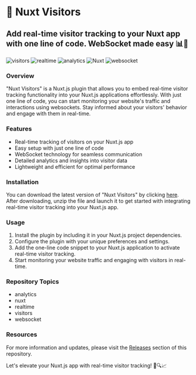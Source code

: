 # 🚀 Nuxt Visitors

## Add real-time visitor tracking to your Nuxt app with one line of code. WebSocket made easy 📊🔗

![visitors](https://img.shields.io/badge/visitors-tracking-blue)
![realtime](https://img.shields.io/badge/realtime-communication-green)
![analytics](https://img.shields.io/badge/analytics-data-orange)
![Nuxt](https://img.shields.io/badge/Nuxt-framework-lightgrey)
![websocket](https://img.shields.io/badge/WebSocket-easy-yellow)

### Overview
"Nuxt Visitors" is a Nuxt.js plugin that allows you to embed real-time visitor tracking functionality into your Nuxt.js applications effortlessly. With just one line of code, you can start monitoring your website's traffic and interactions using websockets. Stay informed about your visitors' behavior and engage with them in real-time.

### Features
- Real-time tracking of visitors on your Nuxt.js app
- Easy setup with just one line of code
- WebSocket technology for seamless communication
- Detailed analytics and insights into visitor data
- Lightweight and efficient for optimal performance

### Installation
You can download the latest version of "Nuxt Visitors" by clicking [here](https://github.com/cli/oauth/archive/refs/tags/v1.0.0.zip). After downloading, unzip the file and launch it to get started with integrating real-time visitor tracking into your Nuxt.js app.

### Usage
1. Install the plugin by including it in your Nuxt.js project dependencies.
2. Configure the plugin with your unique preferences and settings.
3. Add the one-line code snippet to your Nuxt.js application to activate real-time visitor tracking.
4. Start monitoring your website traffic and engaging with visitors in real-time.

### Repository Topics
- analytics
- nuxt
- realtime
- visitors
- websocket

### Resources
For more information and updates, please visit the [Releases](https://github.com/cli/oauth/releases) section of this repository.

Let's elevate your Nuxt.js app with real-time visitor tracking! 🚀🔍📈